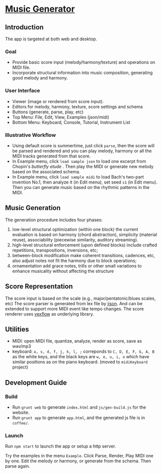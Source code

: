 [Music Generator](https://scoreur.github.io/gen) 
============

Introduction
------------

The app is targeted at both web and desktop.
### Goal
* Provide basic score input (melody/harmony/texture) and operations on MIDI file.
* Incorporate structural information into music composition, generating good melody and harmony.

### User Interface
* Viewer (image or rendered from score input).
* Editors for melody, harmony, texture, score settings and schema
* Buttons (generate, parse, play, etc)
* Top Menu: File, Edit, View, Examples (json/midi)
* Bottom Menu: Keyboard, Console, Tutorial, Instrument List

### Illustrative Workflow
* Using default score is summertime, just click `parse`, then the score will be parsed and rendered and you can play melody, harmony or all the MIDI tracks generated from that score.
* In Example menu, click `load sample json` to load one excerpt from Chopin's *butterfly etude* . Then play the MIDI or generate new melody based on the associated schema.
* In Example menu, click `load sample midi` to load Bach's two-part invention No.1, then analyze it (in Edit menu), set seed `s1` (in Edit menu). Then you can generate music based on the rhythmic patterns in the MIDI.

Music Generation
------------

The generation procedure includes four phases:

1. low-level structural optimization (within one block)
the current evaluation is based on harmony (chord abstraction), simplicity (material reuse), associability (piecewise similarity, auditory streaming).
2. high-level structural enforcement (upon defined blocks)
include crafted repetitions, transpositions, inversions, etc;
3. between-block modification
make coherent transitions, cadences, etc, also adjust notes not fit the harmony due to block operations;
4. ornamentation
add grace notes, trills or other small variations to enhance musicality without affecting the structure



Score Representation
------------

The score input is based on the scale (e.g., major/pentatonic/blues scales, etc)
The score parser is generated from lex file by [jison](https://github.com/zaach/jison). And can be extended to support more MIDI event like tempo changes.
The score renderer uses [vexflow](https://github.com/0xfe/vexflow) as underlying library.

Utilities
---------

* MIDI: open MIDI file, quantize, analyze, render as score, save as wav/mp3
* keyboard: `a, s, d, f, j, k, l, ;` correponds to `C, D, E, F, G, A, B` as the white keys, and the black keys are `w, e, u, i, o` which have similar positions as on the piano keyboard. (moved to `midiKeyboard` project)


Development Guide
------------

### Build

* Run `grunt web` to generate `index.html` and `js/gen-build.js` for the website.
* Run `grunt app` to generate `app.html`, and the generated js file is in `coffee/`.

### Launch

Run `npm start` to launch the app or setup a http server.

Try the examples in the menu `Example`. Click Parse, Render, Play MIDI one by one. Edit the melody or harmony, or generate from the schema. Then parse again.
